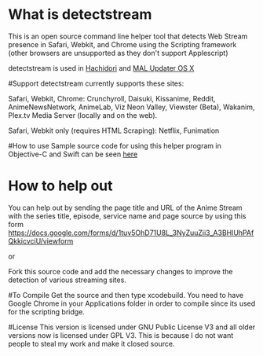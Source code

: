 # What is detectstream
This is an open source command line helper tool that detects Web Stream presence in Safari, Webkit, and Chrome using the Scripting framework (other browsers are unsupported as they don't support Applescript)

detectstream is used in [Hachidori](https://github.com/chikorita157/hachidori) and [MAL Updater OS X](https://github.com/myh1000/malupdaterosx-cocoa)

#Support
detectstream currently supports these sites:

Safari, Webkit, Chrome: Crunchyroll, Daisuki, Kissanime, Reddit, AnimeNewsNetwork, AnimeLab, Viz Neon Valley, Viewster (Beta), Wakanim, Plex.tv Media Server (locally and on the web).

Safari, Webkit only (requires HTML Scraping): Netflix, Funimation

#How to use
Sample source code for using this helper program in Objective-C and Swift can be seen [here](https://github.com/chikorita157/detectstream/wiki/Usage)

# How to help out
You can help out by sending the page title and URL of the Anime Stream with the series title, episode, service name and page source by using this form
https://docs.google.com/forms/d/1tuv5OhD71U8L_3NyZuuZii3_A3BHlUhPAfQkkicvciU/viewform

or

Fork this source code and add the necessary changes to improve the detection of various streaming sites.

#To Compile
Get the source and then type xcodebuild. You need to have Google Chrome in your Applications folder in order to compile since its used for the scripting bridge.

#License
This version is licensed under GNU Public License V3 and all older versions now is licensed under GPL V3. This is because I do not want people to steal my work and make it closed source.
